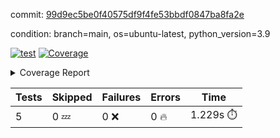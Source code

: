 commit: [99d9ec5be0f40575df9f4fe53bbdf0847ba8fa2e](https://github.com/rcmdnk/chatgpt-prompt-wrapper/tree/99d9ec5be0f40575df9f4fe53bbdf0847ba8fa2e)

condition: branch=main, os=ubuntu-latest, python_version=3.9

[![test](https://github.com/rcmdnk/chatgpt-prompt-wrapper/actions/workflows/test.yml/badge.svg)](https://github.com/rcmdnk/chatgpt-prompt-wrapper/actions/runs/4656383497)
<a href="https://github.com/rcmdnk/chatgpt-prompt-wrapper/blob/99d9ec5be0f40575df9f4fe53bbdf0847ba8fa2e/README.md"><img alt="Coverage" src="https://img.shields.io/badge/Coverage-40%25-orange.svg" /></a><details><summary>Coverage Report </summary><table><tr><th>File</th><th>Stmts</th><th>Miss</th><th>Cover</th><th>Missing</th></tr><tbody><tr><td colspan="5"><b>src/chatgpt_prompt_wrapper</b></td></tr><tr><td>&nbsp; &nbsp;<a href="https://github.com/rcmdnk/chatgpt-prompt-wrapper/blob/99d9ec5be0f40575df9f4fe53bbdf0847ba8fa2e/src/chatgpt_prompt_wrapper/chatgpt_prompt_wrapper.py">chatgpt_prompt_wrapper.py</a></td><td>134</td><td>105</td><td>22%</td><td><a href="https://github.com/rcmdnk/chatgpt-prompt-wrapper/blob/99d9ec5be0f40575df9f4fe53bbdf0847ba8fa2e/src/chatgpt_prompt_wrapper/chatgpt_prompt_wrapper.py#L28-L31">28&ndash;31</a>, <a href="https://github.com/rcmdnk/chatgpt-prompt-wrapper/blob/99d9ec5be0f40575df9f4fe53bbdf0847ba8fa2e/src/chatgpt_prompt_wrapper/chatgpt_prompt_wrapper.py#L37-L44">37&ndash;44</a>, <a href="https://github.com/rcmdnk/chatgpt-prompt-wrapper/blob/99d9ec5be0f40575df9f4fe53bbdf0847ba8fa2e/src/chatgpt_prompt_wrapper/chatgpt_prompt_wrapper.py#L48-L55">48&ndash;55</a>, <a href="https://github.com/rcmdnk/chatgpt-prompt-wrapper/blob/99d9ec5be0f40575df9f4fe53bbdf0847ba8fa2e/src/chatgpt_prompt_wrapper/chatgpt_prompt_wrapper.py#L59-L66">59&ndash;66</a>, <a href="https://github.com/rcmdnk/chatgpt-prompt-wrapper/blob/99d9ec5be0f40575df9f4fe53bbdf0847ba8fa2e/src/chatgpt_prompt_wrapper/chatgpt_prompt_wrapper.py#L70-L74">70&ndash;74</a>, <a href="https://github.com/rcmdnk/chatgpt-prompt-wrapper/blob/99d9ec5be0f40575df9f4fe53bbdf0847ba8fa2e/src/chatgpt_prompt_wrapper/chatgpt_prompt_wrapper.py#L80-L102">80&ndash;102</a>, <a href="https://github.com/rcmdnk/chatgpt-prompt-wrapper/blob/99d9ec5be0f40575df9f4fe53bbdf0847ba8fa2e/src/chatgpt_prompt_wrapper/chatgpt_prompt_wrapper.py#L108-L117">108&ndash;117</a>, <a href="https://github.com/rcmdnk/chatgpt-prompt-wrapper/blob/99d9ec5be0f40575df9f4fe53bbdf0847ba8fa2e/src/chatgpt_prompt_wrapper/chatgpt_prompt_wrapper.py#L123-L127">123&ndash;127</a>, <a href="https://github.com/rcmdnk/chatgpt-prompt-wrapper/blob/99d9ec5be0f40575df9f4fe53bbdf0847ba8fa2e/src/chatgpt_prompt_wrapper/chatgpt_prompt_wrapper.py#L131-L185">131&ndash;185</a>, <a href="https://github.com/rcmdnk/chatgpt-prompt-wrapper/blob/99d9ec5be0f40575df9f4fe53bbdf0847ba8fa2e/src/chatgpt_prompt_wrapper/chatgpt_prompt_wrapper.py#L189-L194">189&ndash;194</a></td></tr><tr><td>&nbsp; &nbsp;<a href="https://github.com/rcmdnk/chatgpt-prompt-wrapper/blob/99d9ec5be0f40575df9f4fe53bbdf0847ba8fa2e/src/chatgpt_prompt_wrapper/config.py">config.py</a></td><td>11</td><td>3</td><td>73%</td><td><a href="https://github.com/rcmdnk/chatgpt-prompt-wrapper/blob/99d9ec5be0f40575df9f4fe53bbdf0847ba8fa2e/src/chatgpt_prompt_wrapper/config.py#L11-L14">11&ndash;14</a></td></tr><tr><td>&nbsp; &nbsp;<a href="https://github.com/rcmdnk/chatgpt-prompt-wrapper/blob/99d9ec5be0f40575df9f4fe53bbdf0847ba8fa2e/src/chatgpt_prompt_wrapper/log_formatter.py">log_formatter.py</a></td><td>22</td><td>6</td><td>73%</td><td><a href="https://github.com/rcmdnk/chatgpt-prompt-wrapper/blob/99d9ec5be0f40575df9f4fe53bbdf0847ba8fa2e/src/chatgpt_prompt_wrapper/log_formatter.py#L18-L24">18&ndash;24</a>, <a href="https://github.com/rcmdnk/chatgpt-prompt-wrapper/blob/99d9ec5be0f40575df9f4fe53bbdf0847ba8fa2e/src/chatgpt_prompt_wrapper/log_formatter.py#L29-L31">29&ndash;31</a></td></tr><tr><td colspan="5"><b>src/chatgpt_prompt_wrapper/chatgpt</b></td></tr><tr><td>&nbsp; &nbsp;<a href="https://github.com/rcmdnk/chatgpt-prompt-wrapper/blob/99d9ec5be0f40575df9f4fe53bbdf0847ba8fa2e/src/chatgpt_prompt_wrapper/chatgpt/ask.py">ask.py</a></td><td>34</td><td>26</td><td>24%</td><td><a href="https://github.com/rcmdnk/chatgpt-prompt-wrapper/blob/99d9ec5be0f40575df9f4fe53bbdf0847ba8fa2e/src/chatgpt_prompt_wrapper/chatgpt/ask.py#L21-L63">21&ndash;63</a></td></tr><tr><td>&nbsp; &nbsp;<a href="https://github.com/rcmdnk/chatgpt-prompt-wrapper/blob/99d9ec5be0f40575df9f4fe53bbdf0847ba8fa2e/src/chatgpt_prompt_wrapper/chatgpt/chat.py">chat.py</a></td><td>105</td><td>84</td><td>20%</td><td><a href="https://github.com/rcmdnk/chatgpt-prompt-wrapper/blob/99d9ec5be0f40575df9f4fe53bbdf0847ba8fa2e/src/chatgpt_prompt_wrapper/chatgpt/chat.py#L36-L37">36&ndash;37</a>, <a href="https://github.com/rcmdnk/chatgpt-prompt-wrapper/blob/99d9ec5be0f40575df9f4fe53bbdf0847ba8fa2e/src/chatgpt_prompt_wrapper/chatgpt/chat.py#L40-L71">40&ndash;71</a>, <a href="https://github.com/rcmdnk/chatgpt-prompt-wrapper/blob/99d9ec5be0f40575df9f4fe53bbdf0847ba8fa2e/src/chatgpt_prompt_wrapper/chatgpt/chat.py#L81-L93">81&ndash;93</a>, <a href="https://github.com/rcmdnk/chatgpt-prompt-wrapper/blob/99d9ec5be0f40575df9f4fe53bbdf0847ba8fa2e/src/chatgpt_prompt_wrapper/chatgpt/chat.py#L96-L98">96&ndash;98</a>, <a href="https://github.com/rcmdnk/chatgpt-prompt-wrapper/blob/99d9ec5be0f40575df9f4fe53bbdf0847ba8fa2e/src/chatgpt_prompt_wrapper/chatgpt/chat.py#L103-L127">103&ndash;127</a>, <a href="https://github.com/rcmdnk/chatgpt-prompt-wrapper/blob/99d9ec5be0f40575df9f4fe53bbdf0847ba8fa2e/src/chatgpt_prompt_wrapper/chatgpt/chat.py#L130-L188">130&ndash;188</a></td></tr><tr><td>&nbsp; &nbsp;<a href="https://github.com/rcmdnk/chatgpt-prompt-wrapper/blob/99d9ec5be0f40575df9f4fe53bbdf0847ba8fa2e/src/chatgpt_prompt_wrapper/chatgpt/chatgpt.py">chatgpt.py</a></td><td>98</td><td>62</td><td>37%</td><td><a href="https://github.com/rcmdnk/chatgpt-prompt-wrapper/blob/99d9ec5be0f40575df9f4fe53bbdf0847ba8fa2e/src/chatgpt_prompt_wrapper/chatgpt/chatgpt.py#L63-L99">63&ndash;99</a>, <a href="https://github.com/rcmdnk/chatgpt-prompt-wrapper/blob/99d9ec5be0f40575df9f4fe53bbdf0847ba8fa2e/src/chatgpt_prompt_wrapper/chatgpt/chatgpt.py#L102-L110">102&ndash;110</a>, <a href="https://github.com/rcmdnk/chatgpt-prompt-wrapper/blob/99d9ec5be0f40575df9f4fe53bbdf0847ba8fa2e/src/chatgpt_prompt_wrapper/chatgpt/chatgpt.py#L113-L128">113&ndash;128</a>, <a href="https://github.com/rcmdnk/chatgpt-prompt-wrapper/blob/99d9ec5be0f40575df9f4fe53bbdf0847ba8fa2e/src/chatgpt_prompt_wrapper/chatgpt/chatgpt.py#L131-L137">131&ndash;137</a>, <a href="https://github.com/rcmdnk/chatgpt-prompt-wrapper/blob/99d9ec5be0f40575df9f4fe53bbdf0847ba8fa2e/src/chatgpt_prompt_wrapper/chatgpt/chatgpt.py#L140-L141">140&ndash;141</a>, <a href="https://github.com/rcmdnk/chatgpt-prompt-wrapper/blob/99d9ec5be0f40575df9f4fe53bbdf0847ba8fa2e/src/chatgpt_prompt_wrapper/chatgpt/chatgpt.py#L150-L158">150&ndash;158</a>, <a href="https://github.com/rcmdnk/chatgpt-prompt-wrapper/blob/99d9ec5be0f40575df9f4fe53bbdf0847ba8fa2e/src/chatgpt_prompt_wrapper/chatgpt/chatgpt.py#L161">161</a>, <a href="https://github.com/rcmdnk/chatgpt-prompt-wrapper/blob/99d9ec5be0f40575df9f4fe53bbdf0847ba8fa2e/src/chatgpt_prompt_wrapper/chatgpt/chatgpt.py#L164-L167">164&ndash;167</a>, <a href="https://github.com/rcmdnk/chatgpt-prompt-wrapper/blob/99d9ec5be0f40575df9f4fe53bbdf0847ba8fa2e/src/chatgpt_prompt_wrapper/chatgpt/chatgpt.py#L170-L175">170&ndash;175</a>, <a href="https://github.com/rcmdnk/chatgpt-prompt-wrapper/blob/99d9ec5be0f40575df9f4fe53bbdf0847ba8fa2e/src/chatgpt_prompt_wrapper/chatgpt/chatgpt.py#L178-L182">178&ndash;182</a>, <a href="https://github.com/rcmdnk/chatgpt-prompt-wrapper/blob/99d9ec5be0f40575df9f4fe53bbdf0847ba8fa2e/src/chatgpt_prompt_wrapper/chatgpt/chatgpt.py#L185-L191">185&ndash;191</a>, <a href="https://github.com/rcmdnk/chatgpt-prompt-wrapper/blob/99d9ec5be0f40575df9f4fe53bbdf0847ba8fa2e/src/chatgpt_prompt_wrapper/chatgpt/chatgpt.py#L194-L195">194&ndash;195</a>, <a href="https://github.com/rcmdnk/chatgpt-prompt-wrapper/blob/99d9ec5be0f40575df9f4fe53bbdf0847ba8fa2e/src/chatgpt_prompt_wrapper/chatgpt/chatgpt.py#L200-L212">200&ndash;212</a>, <a href="https://github.com/rcmdnk/chatgpt-prompt-wrapper/blob/99d9ec5be0f40575df9f4fe53bbdf0847ba8fa2e/src/chatgpt_prompt_wrapper/chatgpt/chatgpt.py#L215">215</a></td></tr><tr><td colspan="5"><b>src/chatgpt_prompt_wrapper/cmd</b></td></tr><tr><td>&nbsp; &nbsp;<a href="https://github.com/rcmdnk/chatgpt-prompt-wrapper/blob/99d9ec5be0f40575df9f4fe53bbdf0847ba8fa2e/src/chatgpt_prompt_wrapper/cmd/commands.py">commands.py</a></td><td>17</td><td>14</td><td>18%</td><td><a href="https://github.com/rcmdnk/chatgpt-prompt-wrapper/blob/99d9ec5be0f40575df9f4fe53bbdf0847ba8fa2e/src/chatgpt_prompt_wrapper/cmd/commands.py#L6-L21">6&ndash;21</a></td></tr><tr><td>&nbsp; &nbsp;<a href="https://github.com/rcmdnk/chatgpt-prompt-wrapper/blob/99d9ec5be0f40575df9f4fe53bbdf0847ba8fa2e/src/chatgpt_prompt_wrapper/cmd/cost.py">cost.py</a></td><td>12</td><td>8</td><td>33%</td><td><a href="https://github.com/rcmdnk/chatgpt-prompt-wrapper/blob/99d9ec5be0f40575df9f4fe53bbdf0847ba8fa2e/src/chatgpt_prompt_wrapper/cmd/cost.py#L7-L14">7&ndash;14</a></td></tr><tr><td>&nbsp; &nbsp;<a href="https://github.com/rcmdnk/chatgpt-prompt-wrapper/blob/99d9ec5be0f40575df9f4fe53bbdf0847ba8fa2e/src/chatgpt_prompt_wrapper/cmd/init.py">init.py</a></td><td>9</td><td>5</td><td>44%</td><td><a href="https://github.com/rcmdnk/chatgpt-prompt-wrapper/blob/99d9ec5be0f40575df9f4fe53bbdf0847ba8fa2e/src/chatgpt_prompt_wrapper/cmd/init.py#L8-L14">8&ndash;14</a></td></tr><tr><td><b>TOTAL</b></td><td><b>520</b></td><td><b>313</b></td><td><b>40%</b></td><td>&nbsp;</td></tr></tbody></table></details>

| Tests | Skipped | Failures | Errors | Time |
| ----- | ------- | -------- | -------- | ------------------ |
| 5 | 0 :zzz: | 0 :x: | 0 :fire: | 1.229s :stopwatch: |


